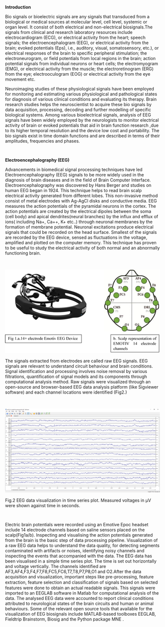 **Introduction**

Bio signals or bioelectric signals are any signals that transduced from a biological or medical sources at molecular level, cell level, systemic or organ level. It consist of  both electrical and non-electrical biosignals.The signals from clinical and research laboratory resources include electrocardiogram (ECG), or electrical activity from the heart; speech signals; the electroencephalogram (EEG), or electrical activity from the brain; evoked potentials (Eps), i.e., auditory, visual, somatosensory, etc.), or electrical responses of the brain to specific peripheral stimulation; the electroneurogram, or field potentials from local regions in the brain; action potential signals from individual neurons or heart cells; the electromyogram (EMG), or electrical activity from the muscle; the electroretinogram (ERG) from the eye; electrooculogram (EOG) or electrical activity from the eye movement etc.


Neuroimaging studies of these physiological signals have been employed for monitoring and estimating various physiological and pathological states for diagnosis of various clinical conditions and evaluating its therapy. Brain research studies helps the neuroscientist to acquire these bio signals by data acquisition, processing, decoding and further modelling of specific biological systems. Among various bioelectrical signals, analysis of EEG signals have been widely employed by the neurologists to monitor electrical activity of brain or evoked potentials that aid in brain function research ,due to its higher temporal resolution and the device low cost and portability. The bio signals exist in time domain functions and are described in terms of their amplitudes, frequencies and phases. 

&nbsp;

**Electroencephalography (EEG)**

Advancements in biomedical signal processing techniques have led Electroencephalography (EEG) signals to be more widely used in the diagnosis of brain diseases and in the field of Brain Computer Interface. Electroencephalography was discovered by Hans Berger and studies on human EEG began in 1924. This technique helps to read brain scalp electrical activity generated from different lobes. This non-invasive method consist of metal electrodes with Ag-AgCl disks and conductive media. EEG measures the action potentials of the pyramidal neurons in the cortex. The action potentials are created by the electrical dipoles between the soma (cell body) and apical dendrites(neural branches) by the influx and efflux of ions( including Na+, Ca++, K+ etc..) through neuronal membranes by the formation of membrane potential. Neuronal excitations produce electrical signals that could be recorded on the head surface. Smallest of the signals are recorded by the EEG device, sensed as fluctuations in the voltage, amplified and plotted on the computer memory. This technique has proven to be useful to study the electrical activity of both normal and an abnormally functioning brain.


&nbsp;

![](/experiment/images/1.png)







The signals extracted from electrodes are called raw EEG signals. EEG signals are relevant to understand circuit behaviour and brain conditions. Signal identification and processing involves noise removal by various filtrations, quantification of signal models and its components through computational analysis method. Raw signals were visualized through an open-source and browser-based EEG data analysis platform (like Sigviewer software) and each channel locations were identified (Fig2.)

&nbsp;



![](/experiment/images/2.png)

Fig.2 EEG data visualization in time series plot. Measured voltages in µV were shown against time in seconds.

&nbsp;









Electric brain potentials were recorded using an Emotive Epoc headset include 14 electrode channels based on saline sensors placed on the scalp(Fig1a/b). Inspecting and visualising the action potentials generated from the brain is the basic step of data processing pipeline. Visualization of a raw EEG data helps to understand the data quality, for detecting segments contaminated with artifacts or noises, identifying noisy channels and inspecting the events that accompanied with the data. The EEG data has been visualised in a simple time series plot. The time is set out horizontally and voltage vertically. The channels identified are AF3,AF4,F3,F4,F7,F8,FC5,FC6,T7,T8,P7,P8,O1 and O2.After the data acquisition and visualization, important steps like pre-processing, feature extraction, feature selection and classiﬁcation of signals based on selected features were done to obtain an actual readable signals. This signals were imported to an EEGLAB software in Matlab for computational analysis of the data. The analysed EEG data were accounted to report clinical conditions attributed to neurological states of the brain circuits and human or animal behaviours. Some of the relevant open source tools that available for the visualization of EEG biosignals include MATLAB-based toolboxes EEGLAB, Fieldtrip Brainstorm, Biosig and the Python package MNE .
